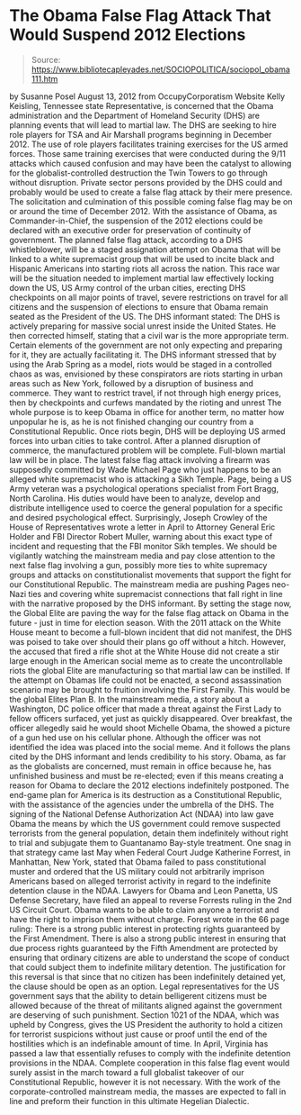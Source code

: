 # The Obama False Flag Attack That Would Suspend 2012 Elections

> Source: https://www.bibliotecapleyades.net/SOCIOPOLITICA/sociopol_obama111.htm

by Susanne Posel
August 13, 2012
from
OccupyCorporatism Website
Kelly Keisling, Tennessee state Representative, is concerned that the
Obama
administration and the Department of Homeland Security (DHS) are planning
events that
will lead to martial law.
The DHS are seeking to hire role
players for TSA and Air Marshall programs beginning in December
2012.
The use of role players facilitates training exercises for the US armed
forces. Those same training exercises that were conducted during the 9/11
attacks which caused confusion and may have been the catalyst to allowing
for the
globalist-controlled destruction the Twin Towers to go through
without disruption.
Private sector persons provided by the DHS could and probably would be used
to create a false flag attack by their mere presence.
The solicitation and culmination of this possible coming false flag may be
on or around the time of December 2012. With the assistance of Obama, as
Commander-in-Chief, the suspension of the 2012 elections could be declared
with an executive order for preservation of continuity of government.
The planned
false flag attack, according to a DHS whistleblower, will be
a
staged assignation attempt on Obama that will be linked to a white
supremacist group that will be used to incite black and Hispanic Americans
into starting riots all across the nation.
This race war will be the situation needed to implement martial law
effectively locking down the US, US Army control of the urban cities,
erecting DHS checkpoints on all major points of travel, severe restrictions
on travel for all citizens and the suspension of elections to ensure that
Obama remain seated as the President of the US.
The DHS informant stated:
The DHS is actively preparing for massive
social unrest inside the United States. He then corrected himself,
stating that a civil war is the more appropriate term. Certain
elements of the government are not only expecting and preparing for it,
they are actually facilitating it.
The DHS informant stressed that by using the
Arab Spring as a model, riots would be staged in a controlled chaos as
was,
envisioned by these conspirators are riots
starting in urban areas such as New York, followed by a disruption of
business and commerce. They want to restrict travel, if not through high
energy prices, then by checkpoints and curfews mandated by the rioting
and unrest
The whole purpose is to keep Obama in office
for another term, no matter how unpopular he is, as he is not finished
changing our country from a Constitutional Republic.
Once riots begin, DHS will be deploying US armed
forces into urban cities to take control.
After a planned disruption of commerce, the
manufactured problem will be complete. Full-blown martial law will be in
place.
The latest false flag attack involving a firearm was supposedly committed by
Wade Michael Page who just happens to be an alleged white supremacist who is
attacking a Sikh Temple.
Page, being a US Army veteran was a psychological operations specialist from
Fort Bragg, North Carolina. His duties would have been to analyze, develop
and distribute intelligence used to coerce the general population for a
specific and desired psychological effect.
Surprisingly, Joseph Crowley of the House of Representatives wrote a letter
in April to Attorney General Eric Holder and FBI Director Robert Muller,
warning about this exact type of incident and requesting that the FBI
monitor Sikh temples.
We should be vigilantly watching the mainstream media and pay close
attention to the next false flag involving a gun, possibly more ties to
white supremacy groups and attacks on constitutionalist movements that
support the fight for our Constitutional Republic.
The
mainstream media are pushing Pages neo-Nazi ties and covering white
supremacist connections that fall right in line with the narrative proposed
by the DHS informant.
By setting the stage now,
the
Global Elite are
paving the way for the false flag attack on Obama in the future - just in
time for election season.
With
the 2011 attack on the White House meant to become a full-blown
incident that did not manifest, the DHS was poised to take over should their
plans go off without a hitch. However, the accused that fired a rifle shot
at the White House did not create a stir large enough in the American social
meme as to create the uncontrollable riots the global Elite are
manufacturing so that martial law can be instilled.
If the attempt on Obamas life could not be enacted, a second assassination
scenario may be brought to fruition involving the First Family. This would
be the global Elites Plan B.
In the mainstream media, a
story about a Washington, DC police officer that
made a threat against the First Lady to fellow officers surfaced, yet just
as quickly disappeared.
Over breakfast, the officer allegedly said he
would shoot Michelle Obama, the showed a picture of a gun hed use on his
cellular phone. Although the officer was not identified the idea was placed
into the social meme. And it follows the plans cited by the DHS informant
and lends credibility to his story.
Obama, as far as the globalists are concerned, must remain in office because
he,
has unfinished business and must be
re-elected; even if this means creating a reason for Obama to declare
the 2012 elections indefinitely postponed. The end-game plan for America
is its destruction as a Constitutional Republic, with the assistance of
the agencies under the umbrella of the DHS.
The signing of the National Defense
Authorization Act (NDAA) into law gave Obama the means by which the US
government could remove suspected terrorists from the general population,
detain them indefinitely without right to trial and subjugate them to
Guantanamo Bay-style treatment.
One snag in that strategy came last May when Federal Court Judge Katherine
Forrest, in Manhattan, New York, stated that Obama failed to pass
constitutional muster and
ordered that the US military could not
arbitrarily imprison Americans based on alleged terrorist activity in regard
to the indefinite detention clause in the NDAA.
Lawyers for Obama and Leon Panetta, US Defense Secretary, have filed an
appeal to reverse Forrests ruling in the 2nd US Circuit Court. Obama wants
to be able to claim anyone a terrorist and have the right to imprison them
without charge.
Forest
wrote in the 66 page ruling:
There is a strong public interest in
protecting rights guaranteed by the First Amendment. There is also a
strong public interest in ensuring that due process rights guaranteed by
the Fifth Amendment are protected by ensuring that ordinary citizens are
able to understand the scope of conduct that could subject them to
indefinite military detention.
The justification for this reversal is that
since that no citizen has been indefinitely detained yet, the clause should
be open as an option.
Legal representatives for the US government says
that the ability to detain belligerent citizens must be allowed because of
the threat of militants aligned against the government are deserving of such
punishment.
Section 1021 of the NDAA, which was upheld by Congress, gives the US
President the authority to hold a citizen for terrorist suspicions without
just cause or proof until the end of the hostilities which is an
indefinable amount of time.
In April, Virginia
has passed a law that essentially refuses to comply with
the indefinite detention provisions in the NDAA.
Complete cooperation in this false flag event would surely assist in the
march toward a full globalist takeover of our Constitutional Republic,
however it is not necessary.
With the work of the corporate-controlled
mainstream media, the masses are expected to fall in line and preform their
function in this ultimate Hegelian Dialectic.
